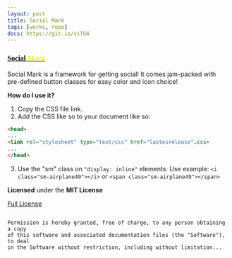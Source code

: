 ```yaml
---
layout: post
title: Social Mark
tags: [works, repo]
docs: https://git.io/viTG6
---
```

<link href="https://fonts.googleapis.com/css?family=Permanent+Marker" rel="stylesheet" type="text/css">
<link href="https://fonts.googleapis.com/css?family=Varela+Round" rel="stylesheet" type="text/css">
<style>
.smlogo {
color: #000000;
font-family: Varela Round;
}
.smlogomark {
color: #F3F315;
font-family: Permanent Marker;
}
</style>

### [<span class="smlogo">Social</span> <span class="smlogomark">Mark</span>](https://github.com/clarkhacks-labs/SocialMark)
Social Mark is a framework for getting social! It comes jam-packed with pre-defined button classes for easy color and icon choice!



__How do I use it?__

1. Copy the CSS file link.
2. Add the CSS like so to your document <head> like so:

``` html
<head>
...
<link rel="stylesheet" type="text/css" href="lastesrelease".css>
...
</head>
```

3. Use the "sm" class on ``"display: inline"`` elements:
Use example: ``<i class="sm-airplane49"></i>`` or ``<span class="sm-airplane49"></span>``


__Licensed__ under the __MIT License__

[Full License](https://github.com/clarkhacks-labs/SocialMark/blob/master/LICENSE)

```

Permission is hereby granted, free of charge, to any person obtaining a copy
of this software and associated documentation files (the "Software"), to deal
in the Software without restriction, including without limitation...
```
